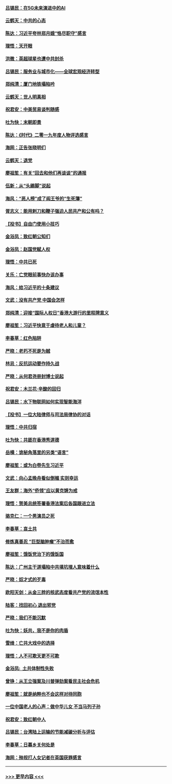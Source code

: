 #### [吕锡民：在5G未来演进中的AI](../pages/nsc993/n11730010.md?t=12190922) 
#### [云鹤天：中共的心态](../pages/nsc993/n11729906.md?t=12190922) 
#### [陈达：习近平夸林郑月娥“恪尽职守”感言](../pages/nsc993/n11729881.md?t=12190922) 
#### [理悟：天开眼](../pages/nsc993/n11729699.md?t=12190922) 
#### [洪微：英超球星也遭中共封杀](../pages/nsc993/n11727243.md?t=12190922) 
#### [吕锡民：服务业与城市化——全球宏观经济转型](../pages/nsc993/n11725845.md?t=12190922) 
#### [郑纯清：厦门地铁塌陷吟](../pages/nsc993/n11725813.md?t=12190922) 
#### [云鹤天：世人明真相](../pages/nsc993/n11725621.md?t=12190922) 
#### [祝君安：中美贸易谈判随感](../pages/nsc993/n11725609.md?t=12190922) 
#### [吐为快：末朝即景](../pages/nsc993/n11723365.md?t=12190922) 
#### [陈达：《时代》二零一九年度人物评选感言](../pages/nsc993/n11723337.md?t=12190922) 
#### [海网：正告张晓明们](../pages/nsc993/n11723228.md?t=12190922) 
#### [云鹤天：退党](../pages/nsc993/n11723056.md?t=12190922) 
#### [廖祖笙：有关“回去和他们再谈谈”的通报](../pages/nsc993/n11722442.md?t=12190922) 
#### [伍新：从“头踢脚”说起](../pages/nsc993/n11722429.md?t=12190922) 
#### [海风：“恶人榜”成了阎王爷的“生死簿”](../pages/nsc993/n11722272.md?t=12190922) 
#### [胥志义：能用剌刀和鞭子强迫人民共产和公有吗？](../pages/nsc993/n11720569.md?t=12190922) 
#### [【投书】自由门使用小技巧](../pages/nsc993/n11720180.md?t=12190922) 
#### [金浴凤：致红朝公知们](../pages/nsc993/n11720563.md?t=12190922) 
#### [金浴凤：赵国党赋人权](../pages/nsc993/n11720533.md?t=12190922) 
#### [理悟：中共已死](../pages/nsc993/n11720233.md?t=12190922) 
#### [关乐：亡党眼前事快办该办事](../pages/nsc993/n11719160.md?t=12190922) 
#### [海风：给习近平的十条建议](../pages/nsc993/n11717616.md?t=12190922) 
#### [文武：没有共产党 中国会怎样](../pages/nsc993/n11717584.md?t=12190922) 
#### [郑纯清：迎接“国际人权日”香港大游行的里程牌意义](../pages/nsc993/n11717417.md?t=12190922) 
#### [廖祖笙：习近平快意于虐待老人和儿童？](../pages/nsc993/n11715313.md?t=12190922) 
#### [李春草：红色陷阱](../pages/nsc993/n11715029.md?t=12190922) 
#### [严晓：老朽不死是为贼](../pages/nsc993/n11712910.md?t=12190922) 
#### [林忌：反抗运动要作持久战](../pages/nsc993/n11712623.md?t=12190922) 
#### [严晓：从何君尧册封博士说起](../pages/nsc993/n11712465.md?t=12190922) 
#### [祝君安：木兰花·辛酸的回归](../pages/nsc993/n11712381.md?t=12190922) 
#### [吕锡民：水下物联网如何实现智能海洋](../pages/nsc993/n11711158.md?t=12190922) 
#### [【投书】一位大陆律师与司法局律协的对话](../pages/nsc993/n11709675.md?t=12190922) 
#### [理悟：中共归宿](../pages/nsc993/n11710059.md?t=12190922) 
#### [吐为快：共匪在香港秀道德](../pages/nsc993/n11709979.md?t=12190922) 
#### [岳横：诡秘角落里的另类“语言”](../pages/nsc993/n11709792.md?t=12190922) 
#### [廖祖笙：或为白卷先生习近平](../pages/nsc993/n11708330.md?t=12190922) 
#### [文武：向心孟晚舟看似倒楣 实则幸运](../pages/nsc993/n11708236.md?t=12190922) 
#### [王友群：海外“侨领”应以黄克锵为戒](../pages/nsc993/n11706176.md?t=12190922) 
#### [理悟：贺美总统签署香港法案后各国跟进立法](../pages/nsc993/n11706853.md?t=12190922) 
#### [骆克仁：一个男演员之死](../pages/nsc993/n11706677.md?t=12190922) 
#### [李春草：哀土共](../pages/nsc993/n11706255.md?t=12190922) 
#### [修炼真善忍 “巨型脑肿瘤”不治而愈](../pages/nsc993/n11705340.md?t=12190922) 
#### [廖祖笙：饿饭党治下的饿饭国](../pages/nsc993/n11705085.md?t=12190922) 
#### [陈达：广州主干道塌陷中共填坑埋人意味着什么](../pages/nsc993/n11705046.md?t=12190922) 
#### [严晓：奴才式的歹毒](../pages/nsc993/n11704826.md?t=12190922) 
#### [欧阳天剑：从金三胖的核武态度看共产党的流氓本性](../pages/nsc993/n11702238.md?t=12190922) 
#### [陆客：找回初心 退出邪党](../pages/nsc993/n11702213.md?t=12190922) 
#### [严晓：我们不能沉默](../pages/nsc993/n11702110.md?t=12190922) 
#### [吐为快：妖共，我不是你的肉盾](../pages/nsc993/n11701366.md?t=12190922) 
#### [雪绮：亡共大戏中的选择](../pages/nsc993/n11699922.md?t=12190922) 
#### [理悟：人不可欺天更不可欺](../pages/nsc993/n11699657.md?t=12190922) 
#### [金浴凤:  土共体制性失败](../pages/nsc993/n11699361.md?t=12190922) 
#### [曾铮：从王立强案及川普弹劾案看民主社会危机](../pages/nsc993/n11699318.md?t=12190922) 
#### [廖祖笙：就是纳粹也不会这样对待同胞](../pages/nsc993/n11697658.md?t=12190922) 
#### [一位中国老人的心声：做中华儿女 不当马列子孙](../pages/nsc993/n11697525.md?t=12190922) 
#### [祝君安：致红朝中人](../pages/nsc993/n11697518.md?t=12190922) 
#### [吕锡民：台湾陆上运输的节能减碳分析与评估](../pages/nsc993/n11694983.md?t=12190922) 
#### [李春草：日暮乡关何处是](../pages/nsc993/n11694805.md?t=12190922) 
#### [海网：殃视打人女记者在英国获罪感言](../pages/nsc993/n11693832.md?t=12190922) 

----
#### [ >>> 更早内容 <<< ](../indexes/nsc993-earlier.md)
